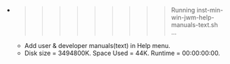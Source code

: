 * >>>>>>>>> Running inst-min-win-jwm-help-manuals-text.sh ...
  * Add user & developer manuals(text) in Help menu.
  * Disk size = 3494800K. Space Used = 44K. Runtime = 00:00:00:00.

